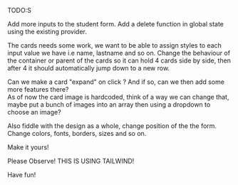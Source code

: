 

TODO:S

Add more inputs to the student form.
Add a delete function in global state using the existing provider.

The cards needs some work, we want to be able to assign styles to each input value we have i.e name, lastname and so on.
Change the behaviour of the container or parent of the cards so it can hold 4 cards side by side, then after 4 it should automatically 
jump down to a new row.

Can we make a card "expand" on click ?
And if so, can we then add some more features there?  
As of now the card image is hardcoded, think of a way we can change that, maybe put a bunch of images into an array then using a dropdown to choose an image? 

Also fiddle with the design as a whole, change position of the the form.
Change colors, fonts, borders, sizes and so on.

Make it yours!

Please Observe!
THIS IS USING TAILWIND!


Have fun!
